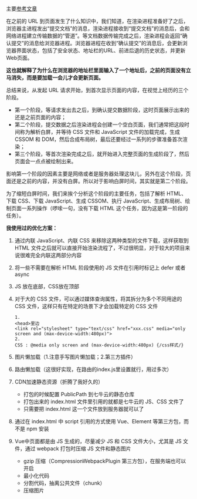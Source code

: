 主要[参考文章](http://interview.poetries.top/browser/part5/lesson23.html#%E5%BD%B1%E5%93%8D%E9%A1%B5%E9%9D%A2%E5%B1%95%E7%A4%BA%E7%9A%84%E5%9B%A0%E7%B4%A0%E4%BB%A5%E5%8F%8A%E4%BC%98%E5%8C%96%E7%AD%96%E7%95%A5)

在之前的 URL 到页面发生了什么知识中，我们知道，在渲染进程准备好了之后，浏览器主进程发出“提交文档”的消息，渲染进程接收到“提交文档”的消息后，会和网络进程建立传输数据的“管道”。等文档数据传输完成之后，渲染进程会返回“确认提交”的消息给浏览器进程。浏览器进程在收到“确认提交”的消息后，会更新浏览器界面状态，包括了安全状态、地址栏的URL、前进后退的历史状态，并更新Web页面。

**这也就解释了为什么在浏览器的地址栏里面输入了一个地址后，之前的页面没有立马消失，而是要加载一会儿才会更新页面。**

总结来说，从发起 URL 请求开始，到首次显示页面的内容，在视觉上经历的三个阶段。

- 第一个阶段，等请求发出去之后，到确认提交数据阶段，这时页面展示出来的还是之前页面的内容；
- 第二个阶段，提交数据之后渲染进程会创建一个空白页面，我们通常把这段时间称为解析白屏，并等待 CSS 文件和 JavaScript 文件的加载完成，生成 CSSOM 和 DOM，然后合成布局树，最后还要经过一系列的步骤准备首次渲染；
- 第三个阶段，等首次渲染完成之后，就开始进入完整页面的生成阶段了，然后页面会一点点被绘制出来。

影响第一个阶段的因素主要是网络或者是服务器处理这块儿，另外在这个阶段，页面还是之前的内容，并没有白屏。所以对于影响白屏时间，其实就是第二个阶段。

为了缩短白屏时间，我们来挨个分析这个阶段的主要任务，包括了解析 HTML、下载 CSS、下载 JavaScript、生成 CSSOM、执行 JavaScript、生成布局树、绘制页面一系列操作（啰嗦一句，没有下载 HTML 这个任务，因为这是第一阶段的任务）。

**我使用过的优化方案：**

1. 通过内联 JavaScript、内联 CSS 来移除这两种类型的文件下载，这样获取到 HTML 文件之后就可以直接开始渲染流程了，不过很明显，对于较大的项目来说很难完全内联这两部分内容

2. 将一些不需要在解析 HTML 阶段使用的 JS 文件在引用时标记上 defer 或者 async

3. JS 放在底部，CSS放在顶部

4. 对于大的 CSS 文件，可以通过媒体查询属性，将其拆分为多个不同用途的 CSS 文件，这样只有在特定的场景下才会加载特定的 CSS 文件

   ```
   1.
   <head>里边
   <link rel="stylesheet" type="text/css" href="xxx.css" media="only screen and (max-device-width:480px)">
   2.
   CSS : @media only screen and (max-device-width:480px) {/css样式/}
   ```

5. 图片懒加载（1.注意手写图片懒加载；2.第三方插件）

6. 路由懒加载（这很好实现，在路由的index.js里设置就行，用过多次）

7. CDN加速静态资源（折腾了我好久的）
   * 打包的时候配置 PublicPath 到七牛云的静态仓库
   * 打包出来的 index.html 文件里引用的就都是七牛云的 JS、CSS 文件了
   * 只需要把 index.html 这一个文件放到服务器就可以了

8. 通过在 index.html 中 script 引用的方式使用 Vue、Element 等第三方包，而不是 npm 安装

9. Vue中页面都是由 JS 生成的，尽量减少 JS 和 CSS 文件大小，尤其是 JS 文件，通过 webpack 打包时压缩 JS 文件和静态图片
   * gzip 压缩（CompressionWebpackPlugin 第三方包），在服务端也可以开启
   * 最小化代码
   * 分割代码，抽离公共文件（chunk）
   * 压缩图片
